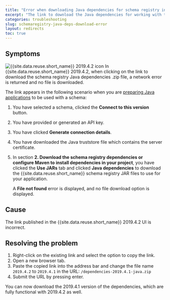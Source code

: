 ```yaml
---
title: "Error when downloading Java dependencies for schema registry in 2019.4.2"
excerpt: "The link to download the Java dependencies for working with the schema registry is broken."
categories: troubleshooting
slug: schemaregistry-java-deps-download-error
layout: redirects
toc: true
---
```


## Symptoms

![{{site.data.reuse.short_name}} 2019.4.2 icon](../../../images/2019.4.2.svg "In {{site.data.reuse.short_name}} 2019.4.2.") In {{site.data.reuse.short_name}} 2019.4.2, when clicking on the link to download the schema registry Java dependencies .zip file, a network error is returned and no file is downloaded.

The link appears in the following scenario when you are [preparing Java applications](../../schemas/setting-java-apps/#preparing-the-setup) to be used with a schema:

1. You have selected a schema, clicked the **Connect to this version** button.
2. You have provided or generated an API key.
3. You have clicked **Generate connection details**.
4. You have downloaded the Java truststore file which contains the server certificate.
5. In section **2. Download the schema registry dependencies or configure Maven to install dependencies in your project**, you have clicked the **Use JARs** tab and clicked **Java dependencies** to download the {{site.data.reuse.short_name}} schema registry JAR files to use for your application.

   A **File not found** error is displayed, and no file download option is displayed.

## Cause

The link published in the {{site.data.reuse.short_name}} 2019.4.2 UI is incorrect.

## Resolving the problem

1. Right-click on the existing link and select the option to copy the link.
2. Open a new browser tab.
3. Paste the copied link into the address bar and change the file name `2019.4.2` to `2019.4.1` in the URL: `/dependencies-2019.4.1-java.zip`
4. Submit the URL by pressing enter.

You can now download the 2019.4.1 version of the dependencies, which are fully functional with 2019.4.2 as well.
